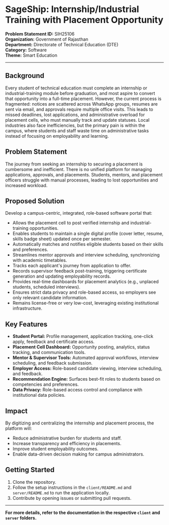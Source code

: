 # SageShip: Internship/Industrial Training with Placement Opportunity

**Problem Statement ID:** SIH25106  
**Organization:** Government of Rajasthan  
**Department:** Directorate of Technical Education (DTE)  
**Category:** Software  
**Theme:** Smart Education

---

## Background
Every student of technical education must complete an internship or industrial-training module before graduation, and most aspire to convert that opportunity into a full-time placement. However, the current process is fragmented: notices are scattered across WhatsApp groups, resumes are sent via email, and approvals require multiple office visits. This leads to missed deadlines, lost applications, and administrative overload for placement cells, who must manually track and update statuses. Local industries also face inefficiencies, but the primary pain is within the campus, where students and staff waste time on administrative tasks instead of focusing on employability and learning.

## Problem Statement
The journey from seeking an internship to securing a placement is cumbersome and inefficient. There is no unified platform for managing applications, approvals, and placements. Students, mentors, and placement officers struggle with manual processes, leading to lost opportunities and increased workload.

## Proposed Solution
Develop a campus-centric, integrated, role-based software portal that:
- Allows the placement cell to post verified internship and industrial-training opportunities.
- Enables students to maintain a single digital profile (cover letter, resume, skills badge sheet) updated once per semester.
- Automatically matches and notifies eligible students based on their skills and preferences.
- Streamlines mentor approvals and interview scheduling, synchronizing with academic timetables.
- Tracks each applicant's journey from application to offer.
- Records supervisor feedback post-training, triggering certificate generation and updating employability records.
- Provides real-time dashboards for placement analytics (e.g., unplaced students, scheduled interviews).
- Ensures strict data privacy and role-based access, so employers see only relevant candidate information.
- Remains license-free or very low-cost, leveraging existing institutional infrastructure.

## Key Features
- **Student Portal:** Profile management, application tracking, one-click apply, feedback and certificate access.
- **Placement Cell Dashboard:** Opportunity posting, analytics, status tracking, and communication tools.
- **Mentor & Supervisor Tools:** Automated approval workflows, interview scheduling, and feedback submission.
- **Employer Access:** Role-based candidate viewing, interview scheduling, and feedback.
- **Recommendation Engine:** Surfaces best-fit roles to students based on competencies and preferences.
- **Data Privacy:** Role-based access control and compliance with institutional data policies.

## Impact
By digitizing and centralizing the internship and placement process, the platform will:
- Reduce administrative burden for students and staff.
- Increase transparency and efficiency in placements.
- Improve student employability outcomes.
- Enable data-driven decision making for campus administrators.

## Getting Started
1. Clone the repository.
2. Follow the setup instructions in the `client/README.md` and `server/README.md` to run the application locally.
3. Contribute by opening issues or submitting pull requests.

---

**For more details, refer to the documentation in the respective `client` and `server` folders.**
